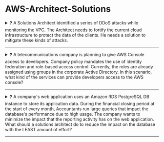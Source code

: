 # AWS-Architect-Solutions



  <details>
    <summary>
      ❓ A Solutions Architect identified a series of DDoS attacks while monitoring the VPC. The Architect needs to fortify the current cloud infrastructure to protect the data of the clients. He needs a solution to mitigate these kinds of attacks.</summary>
  </br></br>
         <blockquote> Use AWS Shield Advanced to detect and mitigate DDoS attacks.</blockquote>
  </br></br>
  </details>
  
  ___
  
   <details>
    <summary>
    ❓ A telecommunications company is planning to give AWS Console access to developers. Company policy mandates the use of identity federation and role-based access control. Currently, the roles are already assigned using groups in the corporate Active Directory.
    In this scenario, what kind of the services can provide developers access to the AWS console? </summary>
    </br></br>
    <blockquote> Considering that the company is using a corporate Active Directory, it is best to use AWS Directory Service AD Connector for easier integration.    In addition, since the roles are already assigned using groups in the corporate Active Directory, it would be better to also use IAM Roles. Take note that you can assign an IAM Role to the users or groups from your Active Directory once it is integrated with your VPC via the AWS Directory Service AD Connector.
    </blockquote>
    </br></br>
    </details>

___

   <details>
    <summary>
    ❓ A company's web application uses an Amazon RDS PostgreSQL DB instance to store its application data. During the financial closing period at the start of every month, Accountants run large queries that impact the database's performance due to high usage. The company wants to minimize the impact that the reporting activity has on the web application.
What should a solutions architect do to reduce the impact on the database with the LEAST amount of effort? </summary>
    </br></br>
    <blockquote> Amazon RDS uses the MariaDB, MySQL, Oracle, PostgreSQL, and Microsoft SQL Server DB engines' built-in replication functionality to create a special type of
DB instance called a read replica from a source DB instance. Updates made to the source DB instance are asynchronously copied to the read replica. You can reduce the load on your source DB instance by routing read queries from your applications to the read replica.
When you create a read replica, you first specify an existing DB instance as the source. Then Amazon RDS takes a snapshot of the source instance and creates a read-only instance from the snapshot. Amazon RDS then uses the asynchronous replication method for the DB engine to update the read replica whenever there is a change to the source DB instance. The read replica operates as a DB instance that allows only read-only connections. Applications connect to a read replica the same way they do to any DB instance. Amazon RDS replicates all databases in the source DB instance.
    </blockquote>
    </br></br>
    </details>

___
